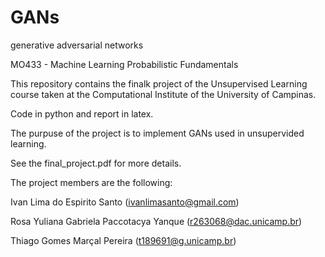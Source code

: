 # GANs
generative adversarial networks


MO433 - Machine Learning Probabilistic Fundamentals

This repository contains the finalk project of the Unsupervised Learning course taken at the Computational Institute of the University of Campinas.

Code in python and report in latex.

The purpuse of the project is to implement GANs used in unsupervided learning.

See the final_project.pdf for more details.

The project members are the following:

Ivan Lima do Espirito Santo (ivanlimasanto@gmail.com)

Rosa Yuliana Gabriela Paccotacya Yanque (r263068@dac.unicamp.br)

Thiago Gomes Marçal Pereira (t189691@g.unicamp.br)
